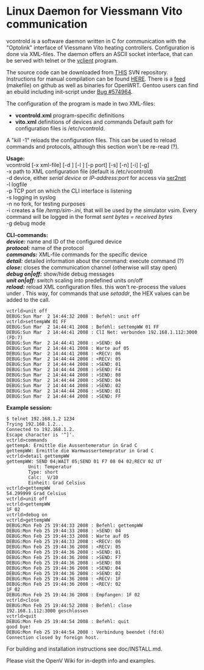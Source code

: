 # Linux Daemon for Viessmann Vito communication

vcontrold is a software daemon written in C for communication with the "Optolink" interface of Viessmann Vito heating controllers. Configuration is done via XML-files. The daemon offers an ASCII socket interface, that can be served with telnet or the [vclient](vclient) program.

The source code can be downloaded from [THIS](http://sourceforge.net/p/vcontrold/code/HEAD/tree/) SVN repository. Instructions for manual compilation can be found [HERE](Vcontrold-Kompilieren). There is a [feed](https://github.com/probonopd/vcontrold-for-openwrt) (makefile) on github as well as binaries for OpenWRT. Gentoo users can find an ebuild including init-script under [Bug #574964](https://bugs.gentoo.org/show_bug.cgi).

The configuration of the program is made in two XML-files:
- **vcontrold.xml**
  program-specific definitions
- **vito.xml**
  definitions of devices and commands
Default path for configuration files is /etc/vcontrold.

A "kill -1" reloads the configuration files. This can be used to reload commands and protocols, although this section won't be re-read (?).

**Usage:** <br />
vcontrold [-x xml-file] [-d <device>] [-l <logfile>] [-p port] [-s] [-n] [-i] [-g] <br />
-x path to XML configuration file (default is /etc/vcontrold) <br />
-d device, either *serial device* or *IP-address:port* for access via [ser2net](http://sourceforge.net/projects/ser2net) <br />
-l logfile <br />
-p TCP port on which the CLI interface is listening <br />
-s logging in syslog <br />
-n no fork, for testing purposes <br />
-i creates a file */temp/sim-.ini*, that will be used by the simulator vsim. Every command will be logged in the format *sent bytes = received bytes* <br />
-g debug mode

**CLI-commands:** <br />
***device:*** name and ID of the configured device <br />
***protocol:*** name of the protocol <br />
***commands:*** XML-file commands for the specific device <br />
***detail:*** detailed information about the command: execute command (?) <br />
***close:*** closes the communication channel (otherwise will stay open) <br />
***debug on|off:*** show/hide debug messages <br />
***unit on|off:*** switch scaling into predefined units on/off <br />
***reload:*** reload XML configuration files. this won't re-process the values under <unix>. This way, for commands that use *setaddr*, the HEX values can be added to the call.

```
vctrld>unit off
DEBUG:Sun Mar  2 14:44:32 2008 : Befehl: unit off
vctrld>settempWW 01 FF
DEBUG:Sun Mar  2 14:44:41 2008 : Befehl: settempWW 01 FF
DEBUG:Sun Mar  2 14:44:41 2008 : ClI Net: verbunden 192.168.1.112:3000 (FD:7)
DEBUG:Sun Mar  2 14:44:41 2008 : >SEND: 04
DEBUG:Sun Mar  2 14:44:41 2008 : Warte auf 05
DEBUG:Sun Mar  2 14:44:41 2008 : <RECV: 06
DEBUG:Sun Mar  2 14:44:44 2008 : <RECV: 05
DEBUG:Sun Mar  2 14:44:44 2008 : >SEND: 01
DEBUG:Sun Mar  2 14:44:44 2008 : >SEND: F4
DEBUG:Sun Mar  2 14:44:44 2008 : >SEND: 08
DEBUG:Sun Mar  2 14:44:44 2008 : >SEND: 04
DEBUG:Sun Mar  2 14:44:44 2008 : >SEND: 02
DEBUG:Sun Mar  2 14:44:44 2008 : >SEND: 01
DEBUG:Sun Mar  2 14:44:44 2008 : >SEND: FF
```

**Example session:**
```
$ telnet 192.168.1.2 1234
Trying 192.168.1.2...
Connected to 192.168.1.2.
Escape character is '^]'.
vctrld>commands
gettempA: Ermittle die Aussentemeratur in Grad C
gettempWW: Ermittle die Warmwassertemepratur in Grad C
vctrld>detail gettempWW
gettempWW: SEND 04;WAIT 05;SEND 01 F7 08 04 02;RECV 02 UT
        Unit: Temperatur
        Type: short
        Calc:  V/10
        Einheit: Grad Celsius
vctrld>gettempWW
54.299999 Grad Celsius
vctrld>unit off
vctrld>gettempWW
1F 02
vctrld>debug on
vctrld>gettempWW
DEBUG:Mon Feb 25 19:44:33 2008 : Befehl: gettempWW
DEBUG:Mon Feb 25 19:44:33 2008 : >SEND: 04
DEBUG:Mon Feb 25 19:44:33 2008 : Warte auf 05
DEBUG:Mon Feb 25 19:44:33 2008 : <RECV: 06
DEBUG:Mon Feb 25 19:44:36 2008 : <RECV: 05
DEBUG:Mon Feb 25 19:44:36 2008 : >SEND: 01
DEBUG:Mon Feb 25 19:44:36 2008 : >SEND: F7
DEBUG:Mon Feb 25 19:44:36 2008 : >SEND: 08
DEBUG:Mon Feb 25 19:44:36 2008 : >SEND: 04
DEBUG:Mon Feb 25 19:44:36 2008 : >SEND: 02
DEBUG:Mon Feb 25 19:44:36 2008 : <RECV: 1F
DEBUG:Mon Feb 25 19:44:36 2008 : <RECV: 02
1F 02
DEBUG:Mon Feb 25 19:44:36 2008 : Empfangen: 1F 02
vctrld>close
DEBUG:Mon Feb 25 19:44:52 2008 : Befehl: close
192.168.1.112:3000 geschlossen
vctrld>quit
DEBUG:Mon Feb 25 19:44:54 2008 : Befehl: quit
good bye!
DEBUG:Mon Feb 25 19:44:54 2008 : Verbindung beendet (fd:6)
Connection closed by foreign host.
```

For building and installation instructions see doc/INSTALL.md.

Please visit the OpenV Wiki for in-depth info and examples.
